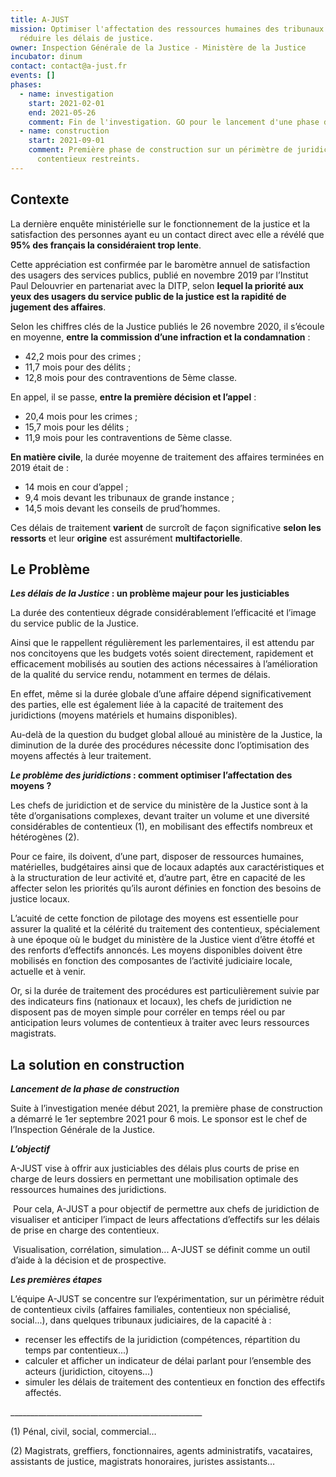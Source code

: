 ```yaml
---
title: A-JUST
mission: Optimiser l'affectation des ressources humaines des tribunaux pour
  réduire les délais de justice.
owner: Inspection Générale de la Justice - Ministère de la Justice
incubator: dinum
contact: contact@a-just.fr
events: []
phases:
  - name: investigation
    start: 2021-02-01
    end: 2021-05-26
    comment: Fin de l'investigation. GO pour le lancement d'une phase de construction.
  - name: construction
    start: 2021-09-01
    comment: Première phase de construction sur un périmètre de juridictions et de
      contentieux restreints.
---
```

<!--StartFragment-->

## **Contexte**

La dernière enquête ministérielle sur le fonctionnement de la justice et la satisfaction des personnes ayant eu un contact direct avec elle a révélé que **95% des français la considéraient trop lente**.

Cette appréciation est confirmée par le baromètre annuel de satisfaction des usagers des services publics, publié en novembre 2019 par l’Institut Paul Delouvrier en partenariat avec la DITP, selon **lequel la priorité aux yeux des usagers du service public de la justice est la rapidité de jugement des affaires**.

Selon les chiffres clés de la Justice publiés le 26 novembre 2020, il s’écoule en moyenne, **entre la commission d’une infraction et la condamnation** :

* 42,2 mois pour des crimes ;
* 11,7 mois pour des délits ;
* 12,8 mois pour des contraventions de 5ème classe.

En appel, il se passe, **entre la première décision et l’appel** :

* 20,4 mois pour les crimes ;
* 15,7 mois pour les délits ;
* 11,9 mois pour les contraventions de 5ème classe.

**En matière civile**, la durée moyenne de traitement des affaires terminées en 2019 était de :

* 14 mois en cour d’appel ;
* 9,4 mois devant les tribunaux de grande instance ;
* 14,5 mois devant les conseils de prud’hommes.

Ces délais de traitement **varient** de surcroît de façon significative **selon les ressorts** et leur **origine** est assurément **multifactorielle**.

## **Le Problème**

***Les délais de la Justice* : un problème majeur pour les justiciables**

La durée des contentieux dégrade considérablement l’efficacité et l’image du service public de la Justice. 

Ainsi que le rappellent régulièrement les parlementaires, il est attendu par nos concitoyens que les budgets votés soient directement, rapidement et efficacement mobilisés au soutien des actions nécessaires à l’amélioration de la qualité du service rendu, notamment en termes de délais.

En effet, même si la durée globale d’une affaire dépend significativement des parties, elle est également liée à la capacité de traitement des juridictions (moyens matériels et humains disponibles).

Au-delà de la question du budget global alloué au ministère de la Justice, la diminution de la durée des procédures nécessite donc l’optimisation des moyens affectés à leur traitement.

***Le problème des juridictions* : comment optimiser l’affectation des moyens ?**  

Les chefs de juridiction et de service du ministère de la Justice sont à la tête d’organisations complexes, devant traiter un volume et une diversité considérables de contentieux (1), en mobilisant des effectifs nombreux et hétérogènes (2).

Pour ce faire, ils doivent, d’une part, disposer de ressources humaines, matérielles, budgétaires ainsi que de locaux adaptés aux caractéristiques et à la structuration de leur activité et, d’autre part, être en capacité de les affecter selon les priorités qu’ils auront définies en fonction des besoins de justice locaux.

L’acuité de cette fonction de pilotage des moyens est essentielle pour assurer la qualité et la célérité du traitement des contentieux, spécialement à une époque où le budget du ministère de la Justice vient d’être étoffé et des renforts d’effectifs annoncés. Les moyens disponibles doivent être mobilisés en fonction des composantes de l’activité judiciaire locale, actuelle et à venir.

Or, si la durée de traitement des procédures est particulièrement suivie par des indicateurs fins (nationaux et locaux), les chefs de juridiction ne disposent pas de moyen simple pour corréler en temps réel ou par anticipation leurs volumes de contentieux à traiter avec leurs ressources magistrats.

## **La solution en construction**

***Lancement de la phase de construction***

Suite à l’investigation menée début 2021, la première phase de construction a démarré le 1er septembre 2021 pour 6 mois. Le sponsor est le chef de l’Inspection Générale de la Justice.

***L’objectif***

A-JUST vise à offrir aux justiciables des délais plus courts de prise en charge de leurs dossiers en permettant une mobilisation optimale des ressources humaines des juridictions.

 Pour cela, A-JUST a pour objectif de permettre aux chefs de juridiction de visualiser et anticiper l’impact de leurs affectations d’effectifs sur les délais de prise en charge des contentieux.

 Visualisation, corrélation, simulation... A-JUST se définit comme un outil  d’aide à la décision et de prospective.

***Les premières étapes***

L’équipe A-JUST se concentre sur l’expérimentation, sur un périmètre réduit de contentieux civils (affaires familiales, contentieux non spécialisé, social...), dans quelques tribunaux judiciaires, de la capacité à :

* recenser les effectifs de la juridiction (compétences, répartition du temps par contentieux...)
* calculer et afficher un indicateur de délai parlant pour l’ensemble des acteurs (juridiction, citoyens...)
* simuler les délais de traitement des contentieux en fonction des effectifs affectés.

\_\_\_\_\_\_\_\_\_\_\_\_\_\_\_\_\_\_\_\_\_\_\_\_\_\_\_\_\_\_\_\_\_\_\_\_\_\_\_\_\_\_\_\_\_\_\_\_

(1) Pénal, civil, social, commercial…

(2) Magistrats, greffiers, fonctionnaires, agents administratifs, vacataires, assistants de justice, magistrats honoraires, juristes assistants…

<!--EndFragment-->